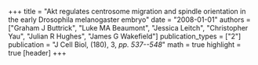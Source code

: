 +++
title = "Akt regulates centrosome migration and spindle orientation in the early Drosophila melanogaster embryo"
date = "2008-01-01"
authors = ["Graham J Buttrick", "Luke MA Beaumont", "Jessica Leitch", "Christopher Yau", "Julian R Hughes", "James G Wakefield"]
publication_types = ["2"]
publication = "J Cell Biol, (180), 3, _pp. 537--548_"
math = true
highlight = true
[header]
+++
